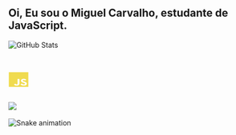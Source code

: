 ## Oi, Eu sou o Miguel Carvalho, estudante de JavaScript.

![GitHub Stats](https://github-readme-stats.vercel.app/api?username=miguelcrvo&theme=radical)

##

<div style="display: inline_block"><br>
  <img align="center" alt="Miguel-Js" height="30" width="40" src="https://raw.githubusercontent.com/devicons/devicon/master/icons/javascript/javascript-plain.svg">
</div>
 
  <div>
  
  ##
  
  <a href="https://instagram.com/miguelcrvo" target="_blank"><img src="https://img.shields.io/badge/-Instagram-%23E4405F?style=for-the-badge&logo=instagram&logoColor=white" target="_blank"></a>
 
  ![Snake animation](https://github.com/miguelcrvo/miguelcrvo/blob/output/github-contribution-grid-snake.svg)
  
</div>
